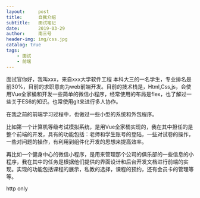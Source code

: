 ```yaml
---
layout:     post
title:      自我介绍
subtitle:   面试笔记
date:       2019-03-29
author:     南三号
header-img: img/css.jpg
catalog: true
tags:
    - 面试
    - 前端
---
```


面试官你好，我叫xxx，来自xxx大学软件工程 本科大三的一名学生，专业排名是前30%，目前的求职意向为web前端开发。目前的技术栈是，Html,Css,js，会使用Vue全家桶和开发一些简单的微信小程序，经常使用的布局是flex，也了解过一些关于ES6的知识。也常使用git来进行多人协作。

在我之前的前端学习过程中，也做过一些小型的系统和外包程序。

比如第一个计算机等级考试模拟系统，是用Vue全家桶实现的，我在其中担任的是整个前端的开发，具有的功能包括：老师和学生账号的登陆，一些对试卷的操作，一些对问题的操作，有利用到组件化开发的思想来提高效率。

再比如一个健身中心的微信小程序，是用来管理那个公司的俱乐部的一些信息的小程序，我在其中的任务是根据他们提供的界面设计和后台开发文档进行前端的实现。实现的功能包括课程的展示，私教的选择，课程的预约，还有会员卡的管理等等。

http only

